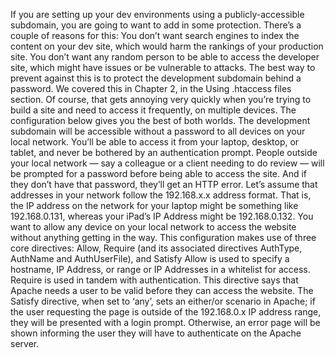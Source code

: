 If you are setting up your dev environments using a publicly-accessible subdomain, you are going to want to add in some protection. There’s a couple of reasons for this:
You don’t want search engines to index the content on your dev site, which would harm the rankings of your production site.
You don’t want any random person to be able to access the developer site, which might have issues or be vulnerable to attacks.
The best way to prevent against this is to protect the development subdomain behind a password. We covered this in Chapter 2, in the Using .htaccess files section. Of course, that gets annoying very quickly when you’re trying to build a site and need to access it frequently, on multiple devices.
The configuration below gives you the best of both worlds. The development subdomain will be accessible without a password to all devices on your local network. You’ll be able to access it from your laptop, desktop, or tablet, and never be bothered by an authentication prompt. People outside your local network — say a colleague or a client needing to do review — will be prompted for a password before being able to access the site. And if they don’t have that password, they’ll get an HTTP error.
Let’s assume that addresses in your network follow the 192.168.x.x address format.  That is, the IP address on the network for your laptop might be something like 192.168.0.131, whereas your iPad’s IP Address might be 192.168.0.132. You want to allow any device on your local network to access the website without anything getting in the way.
This configuration makes use of three core directives:
Allow,
Require (and its associated directives AuthType, AuthName and AuthUserFile), and
Satisfy
Allow is used to specify a hostname, IP Address, or range or IP Addresses in a whitelist for access.
Require is used in tandem with authentication. This directive says that Apache needs a user to be valid before they can access the website.
The Satisfy directive, when set to ‘any’, sets an either/or scenario in Apache; if the user requesting the page is outside of the 192.168.0.x IP address range, they will be presented with a login prompt.  Otherwise, an error page will be shown informing the user they will have to authenticate on the Apache server.